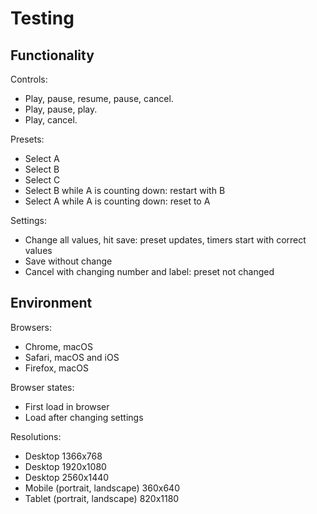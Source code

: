 # Testing

## Functionality

Controls:

- Play, pause, resume, pause, cancel.
- Play, pause, play.
- Play, cancel.

Presets:

- Select A
- Select B
- Select C
- Select B while A is counting down: restart with B
- Select A while A is counting down: reset to A

Settings:

- Change all values, hit save: preset updates, timers start with correct values
- Save without change
- Cancel with changing number and label: preset not changed

## Environment

Browsers:

- Chrome, macOS
- Safari, macOS and iOS
- Firefox, macOS

Browser states:

- First load in browser
- Load after changing settings

Resolutions:

- Desktop 1366x768
- Desktop 1920x1080
- Desktop 2560x1440
- Mobile (portrait, landscape) 360x640
- Tablet (portrait, landscape) 820x1180
